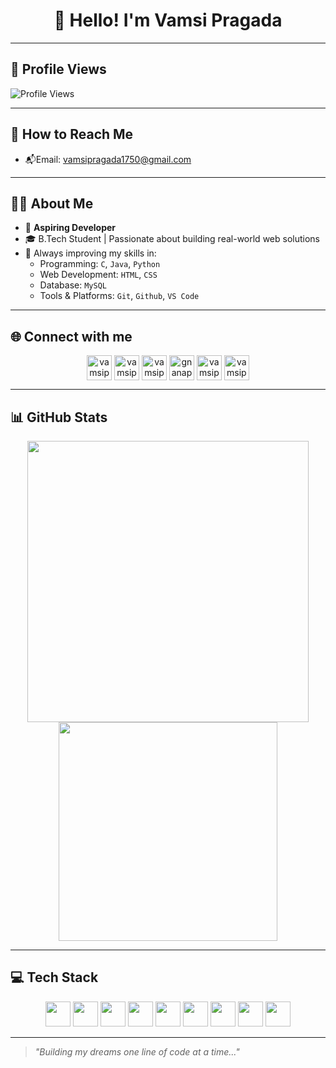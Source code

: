<h1 align="center">👋 Hello! I'm Vamsi Pragada</h1>

---
## 🔢 Profile Views

<p align="left">
  <img src="https://komarev.com/ghpvc/?username=Vamsipragada2005&color=blue&style=flat" alt="Profile Views"/>
</p>

---
## 📩 How to Reach Me

- 📬Email: [vamsipragada1750@gmail.com](mailto:vamsipragada1750@gmail.com)
---


## 👨‍💻 About Me

- 🌟 **Aspiring Developer**
- 🎓 B.Tech Student | Passionate about building real-world web solutions
- 🎯 Always improving my skills in:
  - Programming: `C`, `Java`, `Python`
  - Web Development: `HTML`, `CSS`
  - Database: `MySQL`
  - Tools & Platforms: `Git`, `Github`, `VS Code`

---
## 🌐 Connect with me

<p align="center">
<a href="https://www.linkedin.com/in/vamsi-pragada1750/" target="_blank"><img align="center" src="https://raw.githubusercontent.com/rahuldkjain/github-profile-readme-generator/master/src/images/icons/Social/linked-in-alt.svg" alt="vamsipragada" height="40" width="40" /></a>
<a href="https://www.instagram.com/vamsi_pragada_?igsh=OHM0bDF0b213M2Qy" target="blank"><img align="center" src="https://raw.githubusercontent.com/rahuldkjain/github-profile-readme-generator/master/src/images/icons/Social/instagram.svg" alt="vamsipragada" height="40" width="40" /></a>
<a href="https://www.codechef.com/users/code_hunter_50" target="blank"><img align="center" src="https://cdn.jsdelivr.net/npm/simple-icons@3.1.0/icons/codechef.svg" alt="vamsipragada" height="40" width="40" /></a>
<a href="https://www.hackerrank.com/profile/vamsipragada1750" target="blank"><img align="center" src="https://raw.githubusercontent.com/rahuldkjain/github-profile-readme-generator/master/src/images/icons/Social/hackerrank.svg" alt="gnanaprakashpra1" height="40" width="40" /></a>
<a href="https://leetcode.com/u/Vamsi1750/" target="blank"><img align="center" src="https://raw.githubusercontent.com/rahuldkjain/github-profile-readme-generator/master/src/images/icons/Social/leet-code.svg" alt="vamsipragada" height="40" width="40" /></a>
<a href="https://www.geeksforgeeks.org/user/vamsipragn4pn/" target="blank"><img align="center" src="https://raw.githubusercontent.com/rahuldkjain/github-profile-readme-generator/master/src/images/icons/Social/geeks-for-geeks.svg" alt="vamsipragada" height="40" width="40" /></a>
</p>



---

## 📊 GitHub Stats

<p align="center">
  <img src="https://github-readme-stats.vercel.app/api?username=Vamsipragada2005&show_icons=true&theme=radical" width="450" />
  <img src="https://github-readme-stats.vercel.app/api/top-langs/?username=Vamsipragada2005&layout=compact&theme=radical" width="350" />
</p>

---

## 💻 Tech Stack

<p align="center">
  <img src="https://cdn.jsdelivr.net/gh/devicons/devicon/icons/java/java-original.svg" width="40" height="40"/>
  <img src="https://cdn.jsdelivr.net/gh/devicons/devicon/icons/python/python-original.svg" width="40" height="40"/>
  <img src="https://cdn.jsdelivr.net/gh/devicons/devicon/icons/c/c-original.svg" width="40" height="40"/>
  <img src="https://cdn.jsdelivr.net/gh/devicons/devicon/icons/html5/html5-original.svg" width="40" height="40"/>
  <img src="https://cdn.jsdelivr.net/gh/devicons/devicon/icons/css3/css3-original.svg" width="40" height="40"/>
  <img src="https://cdn.jsdelivr.net/gh/devicons/devicon/icons/mysql/mysql-original.svg" width="40" height="40"/>
  <img src="https://cdn.jsdelivr.net/gh/devicons/devicon/icons/git/git-original.svg" width="40" height="40"/>
  <img src="https://cdn.jsdelivr.net/gh/devicons/devicon/icons/github/github-original.svg" width="40" height="40"/>
  <img src="https://cdn.jsdelivr.net/gh/devicons/devicon/icons/vscode/vscode-original.svg" width="40" height="40"/>
</p>

---



> _"Building my dreams one line of code at a time..."_
